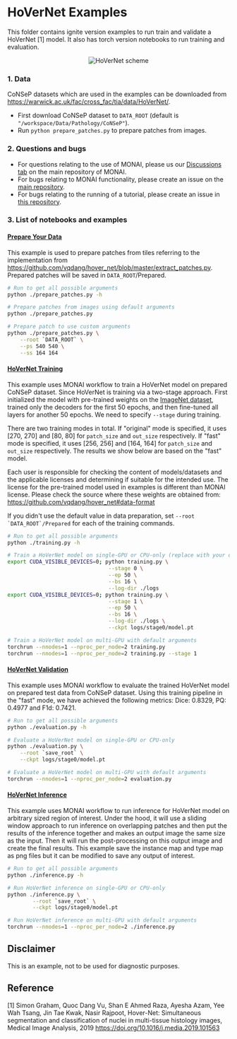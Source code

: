 # HoVerNet Examples

This folder contains ignite version examples to run train and validate a HoVerNet [1] model.
It also has torch version notebooks to run training and evaluation.
<p align="center">
  <img src="https://ars.els-cdn.com/content/image/1-s2.0-S1361841519301045-fx1_lrg.jpg" alt="HoVerNet scheme")
</p>

### 1. Data

CoNSeP datasets which are used in the examples can be downloaded from <https://warwick.ac.uk/fac/cross_fac/tia/data/HoVerNet/>.

- First download CoNSeP dataset to `DATA_ROOT` (default is `"/workspace/Data/Pathology/CoNSeP"`).
- Run `python prepare_patches.py` to prepare patches from images.

### 2. Questions and bugs

- For questions relating to the use of MONAI, please us our [Discussions tab](https://github.com/Project-MONAI/MONAI/discussions) on the main repository of MONAI.
- For bugs relating to MONAI functionality, please create an issue on the [main repository](https://github.com/Project-MONAI/MONAI/issues).
- For bugs relating to the running of a tutorial, please create an issue in [this repository](https://github.com/Project-MONAI/Tutorials/issues).

### 3. List of notebooks and examples

#### [Prepare Your Data](./prepare_patches.py)

This example is used to prepare patches from tiles referring to the implementation from <https://github.com/vqdang/hover_net/blob/master/extract_patches.py>. Prepared patches will be saved in `DATA_ROOT`/Prepared.

```bash
# Run to get all possible arguments
python ./prepare_patches.py -h

# Prepare patches from images using default arguments
python ./prepare_patches.py

# Prepare patch to use custom arguments
python ./prepare_patches.py \
    --root `DATA_ROOT` \
    --ps 540 540 \
    --ss 164 164
```

#### [HoVerNet Training](./training.py)

This example uses MONAI workflow to train a HoVerNet model on prepared CoNSeP dataset.
Since HoVerNet is training via a two-stage approach. First initialized the model with pre-trained weights on the [ImageNet dataset](https://ieeexplore.ieee.org/document/5206848), trained only the decoders for the first 50 epochs, and then fine-tuned all layers for another 50 epochs. We need to specify `--stage` during training.

There are two training modes in total. If "original" mode is specified, it uses [270, 270] and [80, 80] for `patch_size` and `out_size` respectively. If "fast" mode is specified, it uses [256, 256] and [164, 164] for `patch_size` and `out_size` respectively. The results we show below are based on the "fast" model.

Each user is responsible for checking the content of models/datasets and the applicable licenses and determining if suitable for the intended use.
The license for the pre-trained model used in examples is different than MONAI license. Please check the source where these weights are obtained from:
<https://github.com/vqdang/hover_net#data-format>

If you didn't use the default value in data preparation, set ``--root `DATA_ROOT`/Prepared`` for each of the training commands.

```bash
# Run to get all possible arguments
python ./training.py -h

# Train a HoVerNet model on single-GPU or CPU-only (replace with your own ckpt path)
export CUDA_VISIBLE_DEVICES=0; python training.py \
                                --stage 0 \
                                --ep 50 \
                                --bs 16 \
                                --log-dir ./logs
export CUDA_VISIBLE_DEVICES=0; python training.py \
                                --stage 1 \
                                --ep 50 \
                                --bs 16 \
                                --log-dir ./logs \
                                --ckpt logs/stage0/model.pt

# Train a HoVerNet model on multi-GPU with default arguments
torchrun --nnodes=1 --nproc_per_node=2 training.py
torchrun --nnodes=1 --nproc_per_node=2 training.py --stage 1
```

#### [HoVerNet Validation](./evaluation.py)

This example uses MONAI workflow to evaluate the trained HoVerNet model on prepared test data from CoNSeP dataset.
Using this training pipeline in the "fast" mode, we have achieved the following metrics: Dice: 0.8329, PQ: 0.4977 and F1d: 0.7421.

```bash
# Run to get all possible arguments
python ./evaluation.py -h

# Evaluate a HoVerNet model on single-GPU or CPU-only
python ./evaluation.py \
    --root `save_root` \
    --ckpt logs/stage0/model.pt

# Evaluate a HoVerNet model on multi-GPU with default arguments
torchrun --nnodes=1 --nproc_per_node=2 evaluation.py
```

#### [HoVerNet Inference](./inference.py)

This example uses MONAI workflow to run inference for HoVerNet model on arbitrary sized region of interest.
Under the hood, it will use a sliding window approach to run inference on overlapping patches and then put the results
of the inference together and makes an output image the same size as the input. Then it will run the post-processing on
this output image and create the final results. This example save the instance map and type map as png files but it can
be modified to save any output of interest.

```bash
# Run to get all possible arguments
python ./inference.py -h

# Run HoVerNet inference on single-GPU or CPU-only
python ./inference.py \
        --root `save_root` \
        --ckpt logs/stage0/model.pt

# Run HoVerNet inference on multi-GPU with default arguments
torchrun --nnodes=1 --nproc_per_node=2 ./inference.py
```

## Disclaimer

This is an example, not to be used for diagnostic purposes.

## Reference
[1] Simon Graham, Quoc Dang Vu, Shan E Ahmed Raza, Ayesha Azam, Yee Wah Tsang, Jin Tae Kwak, Nasir Rajpoot, Hover-Net: Simultaneous segmentation and classification of nuclei in multi-tissue histology images, Medical Image Analysis, 2019
https://doi.org/10.1016/j.media.2019.101563
